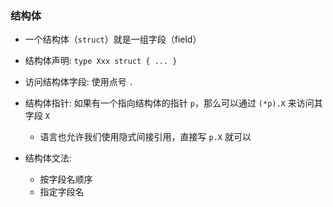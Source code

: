 ### 结构体
* 一个结构体（`struct`）就是一组字段（field）

* 结构体声明: `type Xxx struct { ... }`

* 访问结构体字段: 使用点号 `.`

* 结构体指针: 如果有一个指向结构体的指针 `p`，那么可以通过 `(*p).X` 来访问其字段 `X`
    * 语言也允许我们使用隐式间接引用，直接写 `p.X` 就可以

* 结构体文法: 
    * 按字段名顺序
    * 指定字段名